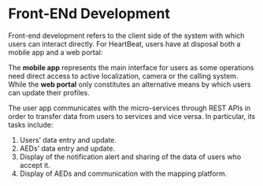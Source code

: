 # Front-ENd Development

Front-end development refers to the client side of the system with which users can interact directly. For HeartBeat, users have at disposal both a mobile app and a web portal:

The **mobile app** represents the main interface for users as some operations need direct access to active localization, camera or the calling system. While the **web portal** only constitutes an alternative means by which users can update their profiles.

The user app communicates with the micro-services through REST APIs in order to transfer data from users to services and vice versa. In particular, its tasks include:

1. Users’ data entry and update.
2. AEDs’ data entry and update.
3. Display of the notification alert and sharing of the data of users who accept it.
4. Display of AEDs and communication with the mapping platform.
